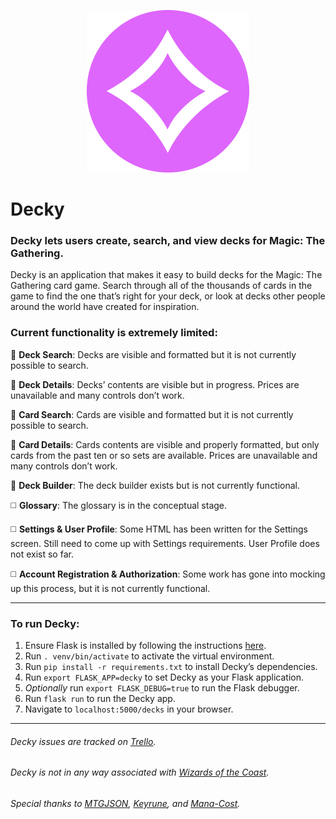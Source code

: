 
<p align="center">
<img src="https://raw.githubusercontent.com/CakeSphere/Decky/master/decky/static/images/favicon-2.png">
</p>

# Decky
### Decky lets users create, search, and view decks for Magic: The Gathering.

Decky is an application that makes it easy to build decks for the Magic: The Gathering card game. Search through all of the thousands of cards in the game to find the one that’s right for your deck, or look at decks other people around the world have created for inspiration.

### Current functionality is extremely limited:

:white_square_button:  **Deck Search**: 
Decks are visible and formatted but it is not currently possible to search.

:white_square_button:  **Deck Details**: 
Decks’ contents are visible but in progress. Prices are unavailable and many controls don’t work.

:white_square_button:  **Card Search**: 
Cards are visible and formatted but it is not currently possible to search.

:white_square_button: **Card Details**: 
Cards contents are visible and properly formatted, but only cards from the past ten or so sets are available. Prices are unavailable and many controls don’t work.

:white_square_button:  **Deck Builder**: 
The deck builder exists but is not currently functional.

:white_medium_square:  **Glossary**:
The glossary is in the conceptual stage.

:white_medium_square:  **Settings & User Profile**:
Some HTML has been written for the Settings screen. Still need to come up with
Settings requirements. User Profile does not exist so far.


:white_medium_square:  **Account Registration & Authorization**: 
Some work has gone into mocking up this process, but it is not currently functional.


---

### To run Decky:

1. Ensure Flask is installed by following the instructions [here](http://flask.pocoo.org/docs/0.12/installation/).
2. Run `. venv/bin/activate` to activate the virtual environment.
3. Run `pip install -r requirements.txt` to install Decky’s dependencies.
4. Run `export FLASK_APP=decky` to set Decky as your Flask application.
5. *Optionally* run `export FLASK_DEBUG=true` to run the Flask debugger.
6. Run `flask run` to run the Decky app.
7. Navigate to `localhost:5000/decks` in your browser.

---

###### Decky issues are tracked on [Trello](https://trello.com/b/eI9QlmUi/decky).

###### Decky is not in any way associated with [Wizards of the Coast](http://wizards.com/). 

###### Special thanks to [MTGJSON](http://mtgjson.com/), [Keyrune](https://andrewgioia.github.io/Keyrune/), and [Mana-Cost](https://github.com/micku/mana-cost).

<!-- 
```
______          _          
|  _  \        | |         
| | | |___  ___| | ___   _ 
| | | / _ \/ __| |/ / | | |
| |/ /  __/ (__|   <| |_| |
|___/ \___|\___|_|\_\\__, |v0.0.01a
                      __/ |
                     |___/ 
```
 -->

